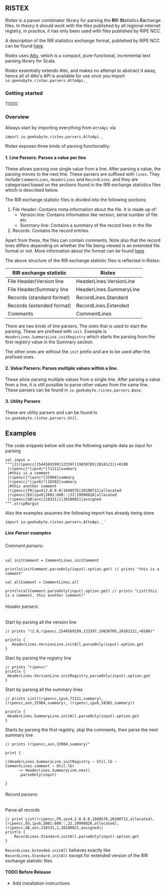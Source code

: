 ## RISTEX

Ristex is a parser combinator library for parsing the **RI**R **St**atistics **Ex**change files. 
In theory it should work with the files published by all regional internet registry, in practice, it has only been used with files published by 
RIPE NCC.

A description of the RIR statistics exchange format, published by RIPE NCC can be found [here](https://ftp.ripe.net/pub/stats/ripencc/RIR-Statistics-Exchange-Format.txt). 

Ristex uses [Atto](http://tpolecat.github.io/atto/), which is a compact, pure-functional, incremental text parsing library for Scala.

Ristex essentially extends Atto, and makes no attempt to abstract it away, hence all of Atto's API is available for 
use once you import `io.geekabyte.ristex.parsers.AttoApi._`

### Getting started

TODO

### Overview

Always start by importing everything from `AttoApi` via

```
import io.geekabyte.ristex.parsers.AttoApi._
```

Ristex exposes three kinds of parsing functionality:

#### 1. Line Parsers: Parses a value per line

These allows parsing one single value from a line. After parsing a value, the parsing moves to the next line. These 
parsers are suffixed with `lines`. They include `CommentLines`, `HeaderLines` and `RecordLines`. and they are 
categorised based on the sections found in the RIR exchange statistics files which is described below.

The RIR exchange statistic files is divided into the following sections:

1. File Header: Contains meta information about the file. It is made up of:
   - Version line: Contains information like version, serial number of file etc
   - Summary line: Contains a summary of the record lines in the file 
2. Records: Contains the record entries.
   
Apart from these, the files can contain comments. Note also that the record lines differs depending on whether the 
file being viewed is an extended file format or not. More information about the format can be found [here](https://ftp.ripe.net/pub/stats/ripencc/RIR-Statistics-Exchange-Format.txt) 

The above structure of the RIR exchange statistic files is reflected in Ristex:

| RIR exchange statistic     | Ristex                   |
| -------------------------  | ------------------------ |
| File Header/Version line   | HeaderLines.VersionLine  |
| File Header/Summary line   | HeaderLines.SummaryLine  |
| Records (standard format)  | RecordLines.Standard     |
| Records (extended format)  | RecordLines.Extended     |
| Comments                   | CommentLines              |


There are two kinds of line parsers. The ones that is used to start the parsing. These are prefixed with `init`. 
Example is `HeaderLines.SummaryLine.initRegistry` which starts the parsing from the first registry value in the 
Summary section.

The other ones are without the `init` prefix and are to be used after the prefixed ones. 
 
#### 2. Value Parsers: Parses multiple values within a line.

These allow parsing multiple values from a single line. After parsing a value from a line, it is still possible to 
parse other values from the same line. These parsers can be found in `io.geekabyte.ristex.parsers.Base`.

#### 3. Utility Parsers

These are utility parsers and can be found in `io.geekabyte.ristex.parsers.Util`.

## Examples

The code snippets below will use the following sample data as input for parsing

```
val input = 
"""|2|ripencc|1544569199|123397|19830705|20181211|+0100
 |ripencc|*|ipv4|*|71111|summary
 |#this is a comment
 |ripencc|*|asn|*|33984|summary
 |ripencc|*|ipv6|*|18302|summary
 |#this another comment
 |ripencc|FR|ipv4|2.0.0.0|1048576|20100712|allocated
 |ripencc|EU|ipv6|2001:600::|32|19990826|allocated
 |ripencc|GB|asn|210331|1|20180821|assigned
""".stripMargin
```

Also the examples assumes the following import has already being done

```
import io.geekabyte.ristex.parsers.AttoApi._`
```

##### Line Parser examples

###### Comment parsers:

```
val initComment = CommentLines.initComment

println(initComment.parseOnly(input).option.get) // prints "this is a comment"

val allComment = CommentLines.all

println(allComment.parseOnly(input).option.get) // prints "List(this is a comment, this another comment)" 
``` 
 
###### Header parsers:

Start by parsing all the version line

```
// prints "(2.0,ripencc,1544569199,123397,19830705,20181211,+0100)"

println {
   HeaderLines.VersionLine.initAll.parseOnly(input).option.get
}
```

Start by parsing the registry line

```
// prints "ripencc"
println {
 HeaderLines.VersionLine.initRegistry.parseOnly(input).option.get
}
```

Start by parsing all the summary lines

```
// prints List((ripencc,ipv4,71111,summary), (ripencc,asn,33984,summary), (ripencc,ipv6,18302,summary))

println {
 HeaderLines.SummaryLine.initAll.parseOnly(input).option.get
}
```

Starts by parsing the first registry, skip the comments, then parse the next summary line

```
// prints (ripencc,asn,33984,summary)"

print {

((HeaderLines.SummaryLine.initRegistry ~ Util.lb ~ CommentLines.comment ~ Util.lb) 
      ~> HeaderLines.SummaryLine.next)
      .parseOnly(input)

}
``` 
 
###### Record parsers: 

Parse all records

```
// print List((ripencc,FR,ipv4,2.0.0.0,1048576,20100712,allocated), (ripencc,EU,ipv6,2001:600::,32,19990826,allocated), (ripencc,GB,asn,210331,1,20180821,assigned))
println {
    RecordLines.Standard.initAll.parseOnly(input).option.get
}
``` 

`RecordLines.Extended.initAll` behaves exactly like `RecordLines.Standard.initAll` except for extended version of 
the RIR exchange statistic files
 
 
#### TODO Before Release

- Add installation instructions